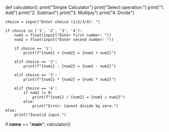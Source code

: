 def calculator():
    print("Simple Calculator")
    print("Select operation:")
    print("1. Add")
    print("2. Subtract")
    print("3. Multiply")
    print("4. Divide")

    choice = input("Enter choice (1/2/3/4): ")

    if choice in ['1', '2', '3', '4']:
        num1 = float(input("Enter first number: "))
        num2 = float(input("Enter second number: "))

        if choice == '1':
            print(f"{num1} + {num2} = {num1 + num2}")

        elif choice == '2':
            print(f"{num1} - {num2} = {num1 - num2}")

        elif choice == '3':
            print(f"{num1} * {num2} = {num1 * num2}")

        elif choice == '4':
            if num2 != 0:
                print(f"{num1} / {num2} = {num1 / num2}")
            else:
                print("Error: Cannot divide by zero.")
    else:
        print("Invalid input.")

if __name__ == "__main__":
    calculator()
